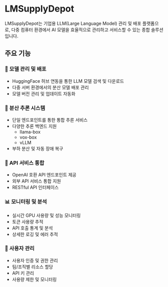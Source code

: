 ﻿# LMSupplyDepot

LMSupplyDepot는 기업용 LLM(Large Language Model) 관리 및 배포 플랫폼으로, 다중 컴퓨터 환경에서 AI 모델을 효율적으로 관리하고 서비스할 수 있는 종합 솔루션입니다.

## 주요 기능

### 🚀 모델 관리 및 배포
- HuggingFace 허브 연동을 통한 LLM 모델 검색 및 다운로드
- 다중 서버 환경에서의 분산 모델 배포 관리
- 모델 버전 관리 및 업데이트 자동화

### 🔄 분산 추론 시스템
- 단일 엔드포인트를 통한 통합 추론 서비스
- 다양한 추론 백엔드 지원
  - llama-box
  - vox-box
  - vLLM
- 부하 분산 및 자동 장애 복구

### 🔌 API 서비스 통합
- OpenAI 호환 API 엔드포인트 제공
- 외부 API 서비스 통합 지원
- RESTful API 인터페이스

### 📊 모니터링 및 분석
- 실시간 GPU 사용량 및 성능 모니터링
- 토큰 사용량 추적
- API 호출 통계 및 분석
- 상세한 로깅 및 에러 추적

### 👥 사용자 관리
- 사용자 인증 및 권한 관리
- 팀/조직별 리소스 할당
- API 키 관리
- 사용량 제한 및 모니터링